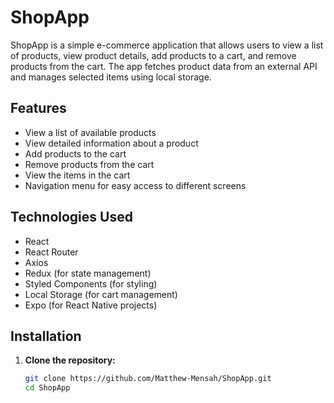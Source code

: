# ShopApp

ShopApp is a simple e-commerce application that allows users to view a list of products, view product details, add products to a cart, and remove products from the cart. The app fetches product data from an external API and manages selected items using local storage.

## Features

- View a list of available products
- View detailed information about a product
- Add products to the cart
- Remove products from the cart
- View the items in the cart
- Navigation menu for easy access to different screens

## Technologies Used

- React
- React Router
- Axios
- Redux (for state management)
- Styled Components (for styling)
- Local Storage (for cart management)
- Expo (for React Native projects)

## Installation

1. **Clone the repository:**

   ```bash
   git clone https://github.com/Matthew-Mensah/ShopApp.git
   cd ShopApp
